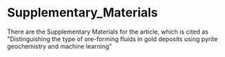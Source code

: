 # Supplementary_Materials
There are the Supplementary Materials for the article, which is cited as "Distinguishing the type of ore-forming fluids in gold deposits using pyrite geochemistry and machine learning"
